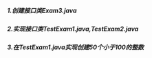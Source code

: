 ##### 1.创建接口类Exam3.java
##### 2.实现接口类TestExam1.java,TestExam2.java
##### 3.在TestExam1.java实现创建50个小于100的整数